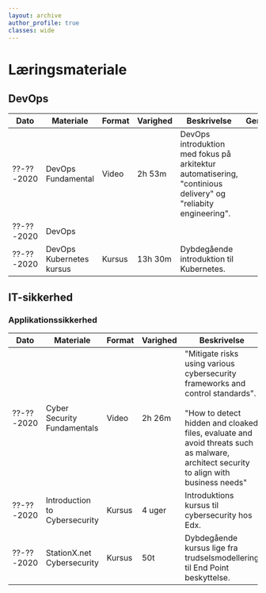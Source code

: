 ```yaml
---
layout: archive
author_profile: true
classes: wide
---
```

<h1>Læringsmateriale</h1>

<h2>DevOps</h2>

| Dato | Materiale | Format | Varighed | Beskrivelse | Gennemført | Tvivler |
|-------|-------|--------|---------|---------|---------|---------|
| ??-??-2020 | DevOps Fundamental | Video | 2h 53m | DevOps introduktion med fokus på arkitektur automatisering, "continious delivery" og "reliabity engineering". |  |  |
| ??-??-2020 | DevOps |  |  |  |  |  |
| ??-??-2020 | DevOps Kubernetes kursus | Kursus | 13h 30m | Dybdegående introduktion til Kubernetes. |  |  |

<h2>IT-sikkerhed</h2>

<h3>Applikationssikkerhed</h3>

| Dato | Materiale | Format | Varighed | Beskrivelse | Gennemført | Tvivler |
|-------|--------|---------|---------|---------|---------|---------|
| ??-??-2020 | Cyber Security Fundamentals | Video | 2h 26m | "Mitigate risks using various cybersecurity frameworks and control standards". <br><br> "How to detect hidden and cloaked files, evaluate and avoid threats such as malware, architect security to align with business needs" |  |  |
| ??-??-2020 | Introduction to Cybersecurity | Kursus | 4 uger | Introduktions kursus til cybersecurity hos Edx. |  |  |
| ??-??-2020 | StationX.net Cybersecurity | Kursus | 50t | Dybdegående kursus lige fra trudselsmodellering til End Point beskyttelse.  |  |  |

